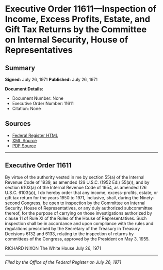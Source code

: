# Executive Order 11611—Inspection of Income, Excess Profits, Estate, and Gift Tax Returns by the Committee on Internal Security, House of Representatives

## Summary

**Signed:** July 26, 1971
**Published:** July 26, 1971

**Document Details:**
- Document Number: None
- Executive Order Number: 11611
- Citation: None

## Sources
- [Federal Register HTML](https://www.presidency.ucsb.edu/documents/executive-order-11611-inspection-income-excess-profits-estate-and-gift-tax-returns-the)
- [XML Source](None)
- [PDF Source](None)

---

## Executive Order 11611

By virtue of the authority vested in me by section 55(a) of the Internal Revenue Code of 1939, as amended (26 U.S.C. (1952 Ed.) 55(a)), and by section 6103(a) of the Internal Revenue Code of 1954, as amended (26 U.S.C. 6103(a)), I do hereby order that any income, excess-profits, estate, or gift tax return for the years 1950 to 1971, inclusive, shall, during the Ninety-second Congress, be open to inspection by the Committee on Internal Security, House of Representatives, or any duly authorized subcommittee thereof, for the purpose of carrying on those investigations authorized by clause 11 of Rule XI of the Rules of the House of Representatives. Such inspection shall be in accordance and upon compliance with the rules and regulations prescribed by the Secretary of the Treasury in Treasury Decisions 6132 and 6133, relating to the inspection of returns by committees of the Congress, approved by the President on May 3, 1955.

RICHARD NIXON
The White House
July 26, 1971

---

*Filed by the Office of the Federal Register on July 26, 1971*
